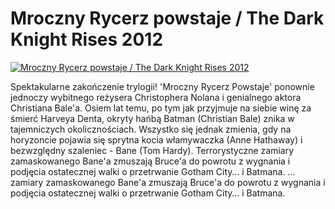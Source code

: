 Mroczny Rycerz powstaje / The Dark Knight Rises 2012 
=============
[![Mroczny Rycerz powstaje / The Dark Knight Rises 2012 ](http://vidos.pl/images/player.gif)](http://vidos.pl/mroczny-rycerz-powstaje-the-dark-knight-rises-2012)

 Spektakularne zakończenie trylogii! 'Mroczny Rycerz Powstaje' ponownie jednoczy wybitnego reżysera Christophera Nolana i genialnego aktora Christiana Bale'a. Osiem lat temu, po tym jak przyjmuje na siebie winę za śmierć Harveya Denta, okryty hańbą Batman (Christian Bale) znika w tajemniczych okolicznościach. Wszystko się jednak zmienia, gdy na horyzoncie pojawia się sprytna kocia włamywaczka (Anne Hathaway) i bezwzględny szaleniec - Bane (Tom Hardy). Terrorystyczne zamiary zamaskowanego Bane'a zmuszają Bruce'a do powrotu z wygnania i podjęcia ostatecznej walki o przetrwanie Gotham City… i Batmana.  ... zamiary zamaskowanego Bane'a zmuszają Bruce'a do powrotu z wygnania i podjęcia ostatecznej walki o przetrwanie Gotham City… i Batmana.

